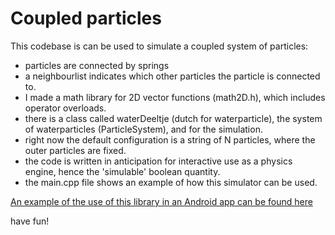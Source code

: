 # Coupled particles

This codebase is can be used to simulate a coupled system of particles:

- particles are connected by springs
- a neighbourlist indicates which other particles the particle is connected to.
- I made a math library for 2D vector functions (math2D.h), which includes operator overloads.
- there is a class called waterDeeltje (dutch for waterparticle), the system of waterparticles (ParticleSystem), and for the simulation.
- right now the default configuration is a string of N particles, where the outer particles are fixed.
- the code is written in anticipation for interactive use as a physics engine, hence the 'simulable' boolean quantity.
- the main.cpp file shows an example of how this simulator can be used.

[An example of the use of this library in an Android app can be found here](https://www.youtube.com/watch?v=Ve-RVZ7UdLM)


have fun!
